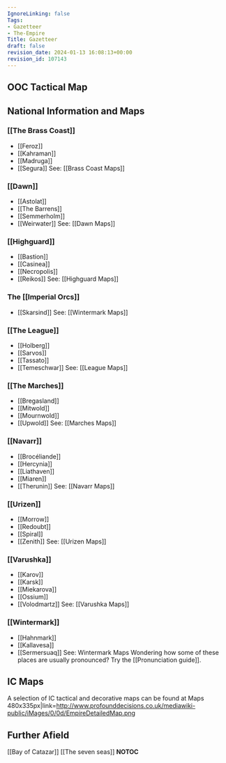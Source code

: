 ```yaml
---
IgnoreLinking: false
Tags:
- Gazetteer
- The-Empire
Title: Gazetteer
draft: false
revision_date: 2024-01-13 16:08:13+00:00
revision_id: 107143
---
```


## OOC Tactical Map
## National Information and Maps
### [[The Brass Coast]]
* [[Feroz]]
* [[Kahraman]]
* [[Madruga]]
* [[Segura]]
See: [[Brass Coast Maps]]
### [[Dawn]]
* [[Astolat]]
* [[The Barrens]]
* [[Semmerholm]]
* [[Weirwater]]
See: [[Dawn Maps]]
### [[Highguard]]
* [[Bastion]]
* [[Casinea]]
* [[Necropolis]]
* [[Reikos]]
See: [[Highguard Maps]]
### The [[Imperial Orcs]]
* [[Skarsind]]
See: [[Wintermark Maps]]
### [[The League]]
* [[Holberg]]
* [[Sarvos]]
* [[Tassato]]
* [[Temeschwar]]
See: [[League Maps]]
### [[The Marches]]
* [[Bregasland]]
* [[Mitwold]]
* [[Mournwold]]
* [[Upwold]]
See: [[Marches Maps]]
### [[Navarr]]
* [[Brocéliande]]
* [[Hercynia]]
* [[Liathaven]]
* [[Miaren]]
* [[Therunin]]
See: [[Navarr Maps]]
### [[Urizen]]
* [[Morrow]]
* [[Redoubt]]
* [[Spiral]]
* [[Zenith]]
See: [[Urizen Maps]]
### [[Varushka]]
* [[Karov]]
* [[Karsk]]
* [[Miekarova]]
* [[Ossium]]
* [[Volodmartz]]
See: [[Varushka Maps]]
### [[Wintermark]]
* [[Hahnmark]]
* [[Kallavesa]]
* [[Sermersuaq]]
See: Wintermark Maps
Wondering how some of these places are usually pronounced? Try the [[Pronunciation guide]].
## IC Maps
A selection of IC tactical and decorative maps can be found at Maps
480x335px|link=http://www.profounddecisions.co.uk/mediawiki-public/iMages/0/0d/EmpireDetailedMap.png
## Further Afield
[[Bay of Catazar]]
[[The seven seas]]
__NOTOC__